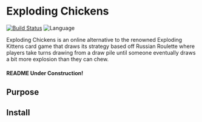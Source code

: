 # Exploding Chickens
[![Build Status](https://travis-ci.org/RAK3RMAN/exploding-chickens.svg?branch=main)](https://travis-ci.org/RAK3RMAN/exploding-chickens)
![Language](https://img.shields.io/badge/language-Node.js-informational.svg?style=flat)

Exploding Chickens is an online alternative to the renowned Exploding Kittens card game that draws its strategy based off Russian Roulette where players take turns drawing from a draw pile until someone eventually draws a bit more explosion than they can chew. 

#### README Under Construction!

## Purpose

## Install
